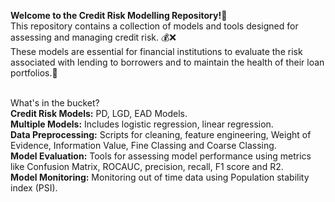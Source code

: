 <b>Welcome to the Credit Risk Modelling Repository!</b>💯 <br>
This repository contains a collection of models and tools designed for assessing and managing credit risk. 💰❌ <br>
These models are essential for financial institutions to evaluate the risk associated with lending to borrowers and to maintain the health of their loan portfolios.🏦<br><br>

What's in the bucket?<br>
<b>Credit Risk Models:</b> PD, LGD, EAD Models.<br>
<b>Multiple Models:</b> Includes logistic regression, linear regression.<br>
<b>Data Preprocessing:</b> Scripts for cleaning, feature engineering, Weight of Evidence, Information Value, Fine Classing and Coarse Classing.<br>
<b>Model Evaluation:</b> Tools for assessing model performance using metrics like Confusion Matrix, ROCAUC, precision, recall, F1 score and R2.<br>
<b>Model Monitoring:</b> Monitoring out of time data using Population stability index (PSI).
